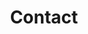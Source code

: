 ---
# Contact widget.
widget: contact  # See https://sourcethemes.com/academic/docs/page-builder/
headless: true  # This file represents a page section.
active: true  # Activate this widget? true/false
weight: 60  # Order that this section will appear.

title: "Contact"
subtitle: ""

# Automatically link email and phone?
# autolink = true
# action = "https://formspree.io/f/xbjqreve"

# Email form provider
#   0: Disable email form
#   1: Netlify (requires that the site is hosted by Netlify)
#   2: formspree.io
email_form: 2

content:
  form:
    provider: formspree
    formspree:
      id: xbjqreve
---